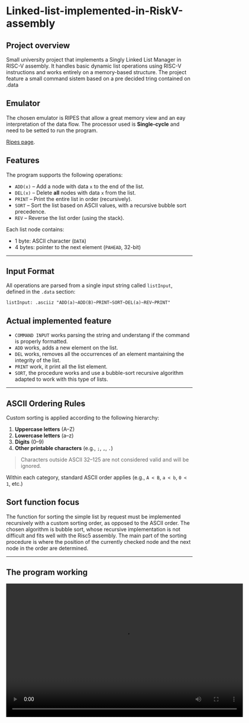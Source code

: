 # Linked-list-implemented-in-RiskV-assembly

## Project overview

Small university project that implements a Singly Linked List Manager in RISC-V assembly. It handles basic dynamic list operations using RISC-V instructions and works entirely on a memory-based structure. The project feature a small command sistem based on a pre decided tring contained on .data

## Emulator

The chosen emulator is RIPES that allow a great memory view and an eay interpretation of the data flow. The processor used is **Single-cycle** and need to be setted to run the program.

[Ripes page](https://github.com/mortbopet/Ripes).

## Features

The program supports the following operations:

- `ADD(x)` – Add a node with data `x` to the end of the list.
- `DEL(x)` – Delete **all** nodes with data `x` from the list.
- `PRINT` – Print the entire list in order (recursively).
- `SORT` – Sort the list based on ASCII values, with a recursive bubble sort precedence.
- `REV` – Reverse the list order (using the stack).

Each list node contains:
- 1 byte: ASCII character (`DATA`)
- 4 bytes: pointer to the next element (`PAHEAD`, 32-bit)

---
## Input Format

All operations are parsed from a single input string called `listInput`, defined in the `.data` section:

```assembly
listInput: .asciiz "ADD(a)~ADD(B)~PRINT~SORT~DEL(a)~REV~PRINT"
```
## Actual implemented feature

- `COMMAND INPUT` works parsing the string and understang if the command is properly formatted.
- `ADD` works, adds a new element on the list.
- `DEL` works, removes all the occurrences of an element mantaining the integrity of the list.
- `PRINT` work, it print all the list element.
- `SORT`, the procedure works and use a bubble-sort recursive algorithm adapted to work with this type of lists.

---
## ASCII Ordering Rules

Custom sorting is applied according to the following hierarchy:

1. **Uppercase letters** (A–Z)
2. **Lowercase letters** (a–z)
3. **Digits** (0–9)
4. **Other printable characters** (e.g., `;`, `,`, `.`)

> Characters outside ASCII 32–125 are not considered valid and will be ignored.

Within each category, standard ASCII order applies (e.g., `A < B`, `a < b`, `0 < 1`, etc.)


## Sort function focus 

The function for sorting the simple list by request must be implemented recursively with a custom sorting order, as opposed to the ASCII order. The chosen algorithm is bubble sort, whose recursive implementation is not difficult and fits well with the Risc5 assembly. The main part of the sorting procedure is where the position of the currently checked node and the next node in the order are determined.

---
## The program working 

<video width="640" height="360" controls>
  <source src="https://github.com/OverGravy/Linked-list-implemented-in-RiscV-assembly/blob/main/Doc/linkedList%20resized.mp4" type="video/mp4">
  Il tuo browser non supporta il tag video.
</video>